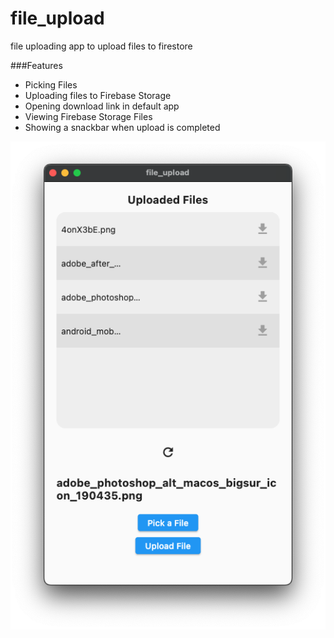 # file_upload
file uploading app to upload files to firestore

###Features
  * Picking Files
  * Uploading files to Firebase Storage
  * Opening download link in default app
  * Viewing Firebase Storage Files
  * Showing a snackbar when upload is completed
 
 
![app sample screen](https://github.com/Harrem/File-Uploader/blob/master/Screen%20Shot%202022-08-10%20at%2015.49.48.png?raw=true)
